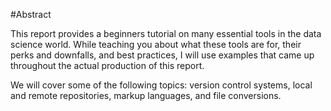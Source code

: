 #Abstract

This report provides a beginners tutorial on many essential tools in the data science world. While teaching you about what these tools are for, their perks and downfalls, and best practices, I will use examples that came up throughout the actual production of this report. 

We will cover some of the following topics: version control systems, local and remote repositories, markup languages, and file conversions. 
